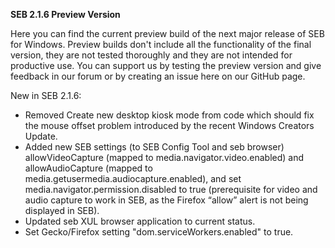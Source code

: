 **SEB 2.1.6 Preview Version**

Here you can find the current preview build of the next major release of SEB for Windows. Preview builds don't include all the functionality of the final version, they are not tested thoroughly and they are not intended for productive use. You can support us by testing the preview version and give feedback in our forum or by creating an issue here on our GitHub page. 

New in SEB 2.1.6:

- Removed Create new desktop kiosk mode from code which should fix the mouse offset problem introduced by the recent Windows Creators Update.
- Added new SEB settings (to SEB Config Tool and seb browser) allowVideoCapture (mapped to media.navigator.video.enabled) and allowAudioCapture (mapped to media.getusermedia.audiocapture.enabled), and set media.navigator.permission.disabled to true (prerequisite for video and audio capture to work in SEB, as the Firefox “allow” alert is not being displayed in SEB).
- Updated seb XUL browser application to current status.
- Set Gecko/Firefox setting "dom.serviceWorkers.enabled" to true.
